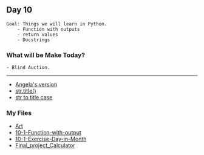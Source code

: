 ## Day 10

    Goal: Things we will learn in Python.
        - Function with outputs
        - return values
        - Docstrings

### What will be Make Today?
    - Blind Auction.

----------------------------------------------------------------------------------------
- [Angela's version](https://replit.com/@appbrewery/blind-auction-completed)
- [str.title()](https://docs.python.org/3/library/stdtypes.html#str.title)
- [str to title case](https://stackoverflow.com/questions/8347048/how-to-convert-string-to-title-case-in-python)

### My Files
- [Art](Art.py)
- [10-1-Function-with-output](10-1-Function-with-output.py)
- [10-1-Exercise-Day-in-Month](10-1-Exercise-Day-in-Month.py)
- [Final_project_Calculator](Final_project_Calculator.py)
